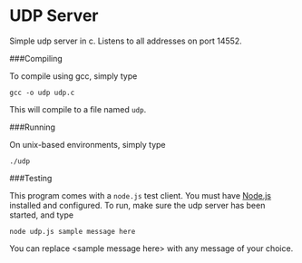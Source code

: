 UDP Server
==========

Simple udp server in c. Listens to all addresses on port 14552.

###Compiling

To compile using gcc, simply type

```
gcc -o udp udp.c
```

This will compile to a file named `udp`.

###Running

On unix-based environments, simply type

```
./udp
```

###Testing

This program comes with a `node.js` test client. You must have [Node.js](https://nodejs.org/) installed and configured. To run, make sure the udp server has been started, and type

```
node udp.js sample message here
```

You can replace &lt;sample message here&gt; with any message of your choice.
